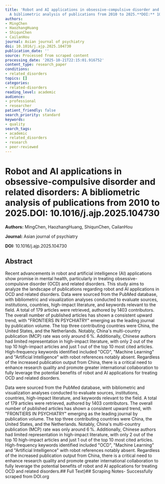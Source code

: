 ```yaml
---
title: 'Robot and AI applications in obsessive-compulsive disorder and related disorders:
  A bibliometric analysis of publications from 2010 to 2025.**DOI:** 10.1016/j.ajp.2025.104730'
authors:
- MingChen
- HaozhangHuang
- ShiqunChen
- CailanHou
journal: Asian journal of psychiatry
doi: 10.1016/j.ajp.2025.104730
publication_date: ''
source: Processed from scraped content
processing_date: '2025-10-21T22:15:01.916752'
content_type: research_paper
conditions:
- related_disorders
topics: []
categories:
- related-disorders
reading_level: academic
audience:
- professional
- researcher
patient_friendly: false
search_priority: standard
keywords:
- quality
search_tags:
- academic
- related_disorders
- research
- peer-reviewed
---
```


# Robot and AI applications in obsessive-compulsive disorder and related disorders: A bibliometric analysis of publications from 2010 to 2025.**DOI:** 10.1016/j.ajp.2025.104730

**Authors:** MingChen, HaozhangHuang, ShiqunChen, CailanHou

**Journal:** Asian journal of psychiatry

**DOI:** 10.1016/j.ajp.2025.104730

## Abstract

Recent advancements in robot and artificial intelligence (AI) applications show promise in mental health, particularly in treating obsessive-compulsive disorder (OCD) and related disorders. This study aims to analyze the landscape of publications regarding robot and AI applications in OCD and related disorders.
Data were sourced from the PubMed database, with bibliometric and visualization analyses conducted to evaluate sources, institutions, countries, high-impact literature, and keywords relevant to the field.
A total of 179 articles were retrieved, authored by 1403 contributors. The overall number of published articles has shown a consistent upward trend, with "FRONTIERS IN PSYCHIATRY" emerging as the leading journal by publication volume. The top three contributing countries were China, the United States, and the Netherlands. Notably, China's multi-country publication (MCP) rate was only around 6 %. Additionally, Chinese authors had limited representation in high-impact literature, with only 2 out of the top 10 high-impact articles and just 1 out of the top 10 most cited articles. High-frequency keywords identified included "OCD", "Machine Learning" and "Artificial Intelligence" with robot references notably absent.
Regardless of the increased publication output from China, there is a critical need to enhance research quality and promote greater international collaboration to fully leverage the potential benefits of robot and AI applications for treating OCD and related disorders.

Data were sourced from the PubMed database, with bibliometric and visualization analyses conducted to evaluate sources, institutions, countries, high-impact literature, and keywords relevant to the field.
A total of 179 articles were retrieved, authored by 1403 contributors. The overall number of published articles has shown a consistent upward trend, with "FRONTIERS IN PSYCHIATRY" emerging as the leading journal by publication volume. The top three contributing countries were China, the United States, and the Netherlands. Notably, China's multi-country publication (MCP) rate was only around 6 %. Additionally, Chinese authors had limited representation in high-impact literature, with only 2 out of the top 10 high-impact articles and just 1 out of the top 10 most cited articles. High-frequency keywords identified included "OCD", "Machine Learning" and "Artificial Intelligence" with robot references notably absent.
Regardless of the increased publication output from China, there is a critical need to enhance research quality and promote greater international collaboration to fully leverage the potential benefits of robot and AI applications for treating OCD and related disorders.## Full Text}## Scraping Notes- Successfully scraped from DOI.org